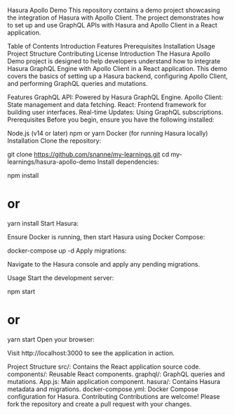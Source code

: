 Hasura Apollo Demo
This repository contains a demo project showcasing the integration of Hasura with Apollo Client. The project demonstrates how to set up and use GraphQL APIs with Hasura and Apollo Client in a React application.

Table of Contents
Introduction
Features
Prerequisites
Installation
Usage
Project Structure
Contributing
License
Introduction
The Hasura Apollo Demo project is designed to help developers understand how to integrate Hasura GraphQL Engine with Apollo Client in a React application. This demo covers the basics of setting up a Hasura backend, configuring Apollo Client, and performing GraphQL queries and mutations.

Features
GraphQL API: Powered by Hasura GraphQL Engine.
Apollo Client: State management and data fetching.
React: Frontend framework for building user interfaces.
Real-time Updates: Using GraphQL subscriptions.
Prerequisites
Before you begin, ensure you have the following installed:

Node.js (v14 or later)
npm or yarn
Docker (for running Hasura locally)
Installation
Clone the repository:

git clone https://github.com/snanne/my-learnings.git
cd my-learnings/hasura-apollo-demo
Install dependencies:

npm install
# or
yarn install
Start Hasura:

Ensure Docker is running, then start Hasura using Docker Compose:

docker-compose up -d
Apply migrations:

Navigate to the Hasura console and apply any pending migrations.

Usage
Start the development server:

npm start
# or
yarn start
Open your browser:

Visit http://localhost:3000 to see the application in action.

Project Structure
src/: Contains the React application source code.
components/: Reusable React components.
graphql/: GraphQL queries and mutations.
App.js: Main application component.
hasura/: Contains Hasura metadata and migrations.
docker-compose.yml: Docker Compose configuration for Hasura.
Contributing
Contributions are welcome! Please fork the repository and create a pull request with your changes.
